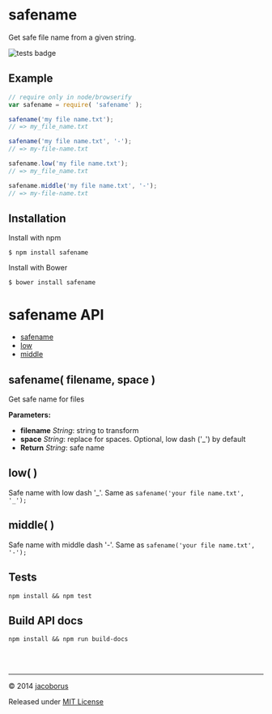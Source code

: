 safename
========

Get safe file name from a given string.


![tests badge](https://travis-ci.org/jacoborus/safename.svg?branch=master)


## Example

```js
// require only in node/browserify
var safename = require( 'safename' );

safename('my file name.txt');
// => my_file_name.txt

safename('my file name.txt', '-');
// => my-file-name.txt

safename.low('my file name.txt');
// => my_file_name.txt

safename.middle('my file name.txt', '-');
// => my-file-name.txt
```



## Installation

Install with npm
```
$ npm install safename
```

Install with Bower
```
$ bower install safename
```


safename API
============


- [safename](#safename)
- [low](#low)
- [middle](#middle)

<a name="safename"></a>
safename( filename, space )
------------------------------------------------------------

Get safe name for files

**Parameters:**

- **filename** *String*: string to transform
- **space** *String*: replace for spaces. Optional, low dash (&#x27;_&#x27;) by default
- **Return** *String*: safe name




<a name="low"></a>
low(  )
------------------------------------------------------------

Safe name with low dash '_'.
Same as `safename('your file name.txt', '_');`



<a name="middle"></a>
middle(  )
------------------------------------------------------------

Safe name with middle dash '-'.
Same as `safename('your file name.txt', '-');`




Tests
-----

```
npm install && npm test
```

Build API docs
--------------

```
npm install && npm run build-docs
```


<br><br>

---

© 2014 [jacoborus](https://github.com/jacoborus)

Released under [MIT License](https://raw.github.com/jacoborus/safename/master/LICENSE)